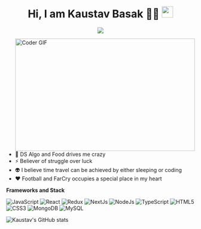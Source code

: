 <span align="center">
 <h1>Hi, I am Kaustav Basak 👨‍💻 <img src="https://media.giphy.com/media/hvRJCLFzcasrR4ia7z/giphy.gif" width="30px"></h1>

[![](https://img.shields.io/badge/LinkedIn-0077B5?style=for-the-badge&logo=linkedin&logoColor=white)](https://www.linkedin.com/in/kaustav-basak-3534b0197/)

</span>

<img src="https://miro.medium.com/max/2800/1*BU7f02LeQeELztqxa8eCmw.gif" align="right" alt="Coder GIF" width="480" height="300">
 
<div>

- 🔭 DS Algo and Food drives me crazy
- ⚡ Believer of struggle over luck
- :alien: I believe time travel can be achieved by either sleeping or coding
- :heart: Football and FarCry occupies a special place in my heart

</div>

**Frameworks and Stack**

![JavaScript](https://img.shields.io/badge/JavaScript-323330?style=for-the-badge&logo=javascript&logoColor=F7DF1E)
![React](https://img.shields.io/badge/-React-black?style=for-the-badge&logo=react)
![Redux](https://img.shields.io/badge/Redux-593D88?style=for-the-badge&logo=redux&logoColor=white)
![NextJs](https://img.shields.io/badge/next.js-000000?style=for-the-badge&logo=nextdotjs&logoColor=white)
![NodeJs](https://img.shields.io/badge/-Nodejs-black?style=for-the-badge&logo=Node.js)
![TypeScript](https://img.shields.io/badge/TypeScript-007ACC?style=for-the-badge&logo=typescript&logoColor=white)
![HTML5](https://img.shields.io/badge/-HTML5-E34F26?style=for-the-badge&logo=html5&logoColor=white)
![CSS3](https://img.shields.io/badge/-CSS3-1572B6?style=for-the-badge&logo=css3)
![MongoDB](https://img.shields.io/badge/MongoDB-4EA94B?style=for-the-badge&logo=mongodb&logoColor=white)
![MySQL](https://img.shields.io/badge/MySQL-00000F?style=for-the-badge&logo=mysql&logoColor=white)

![Kaustav's GitHub stats](https://github-readme-stats.vercel.app/api?username=kaustavy2k&show_icons=true&theme=dark&custom_title=Kaustav%27s%20GitHub%20Stats&count_private=true&bg_color=#000000&hide_border=true)

<!-- [![Top Langs](https://github-readme-stats.vercel.app/api/top-langs/?username=kaustavy2k&langs_count=15&layout=compact)](https://github.com/kaustavy2k/github-readme-stats)-->
